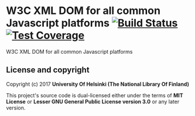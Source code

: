 # W3C XML DOM for all common Javascript platforms [![Build Status](https://travis-ci.org/NatLibFi/xmldom-xplat.svg)](https://travis-ci.org/NatLibFi/xmldom-xplat) [![Test Coverage](https://codeclimate.com/github/NatLibFi/xmldom-xplat/badges/coverage.svg)](https://codeclimate.com/github/NatLibFi/xmldom-xplat/coverage)

W3C XML DOM for all common Javascript platforms

## License and copyright

Copyright (c) 2017 **University Of Helsinki (The National Library Of Finland)**

This project's source code is dual-licensed either under the terms of **MIT License** or **Lesser GNU General Public License version 3.0** or any later version.
